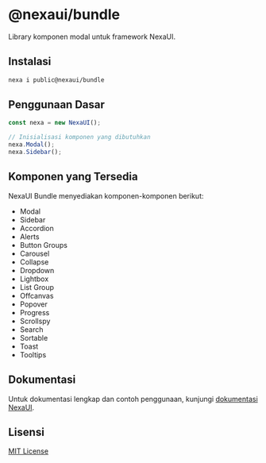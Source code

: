 # @nexaui/bundle

Library komponen modal untuk framework NexaUI.

## Instalasi

```bash
nexa i public@nexaui/bundle
```

## Penggunaan Dasar

```javascript
const nexa = new NexaUI();

// Inisialisasi komponen yang dibutuhkan
nexa.Modal();
nexa.Sidebar();
```

## Komponen yang Tersedia

NexaUI Bundle menyediakan komponen-komponen berikut:

- Modal
- Sidebar
- Accordion
- Alerts
- Button Groups
- Carousel
- Collapse
- Dropdown
- Lightbox
- List Group
- Offcanvas
- Popover
- Progress
- Scrollspy
- Search
- Sortable
- Toast
- Tooltips

## Dokumentasi

Untuk dokumentasi lengkap dan contoh penggunaan, kunjungi [dokumentasi NexaUI](link-ke-dokumentasi).

## Lisensi

[MIT License](link-ke-lisensi)
